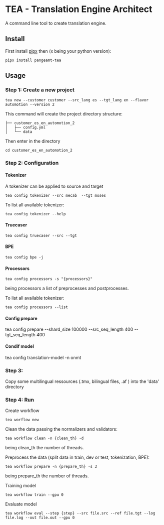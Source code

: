 # TEA - Translation Engine Architect

A command line tool to create translation engine.


## Install
First install [pipx](https://github.com/pipxproject/pipx) then (x being your python version):

```
pipx install pangeamt-tea
```

## Usage 

### Step 1: Create a new project

```
tea new --customer customer --src_lang es --tgt_lang en --flavor automotion --version 2
```

This command will create the project directory structure:


```
├── customer_es_en_automotion_2
│   ├── config.yml
│   └── data
```

Then enter in the directory

```
cd customer_es_en_automotion_2
```

### Step 2: Configuration

#### Tokenizer

A tokenizer can be applied to source and target

```
tea config tokenizer --src mecab  --tgt moses
```

To list all available tokenizer:

```
tea config tokenizer --help
```

#### Truecaser

```
tea config truecaser --src --tgt
```

#### BPE
```
tea config bpe -j
```

#### Processors
```
tea config processors -s "{processors}"
```
being processors a list of preprocesses and postprocesses.


To list all available tokenizer:

```
tea config processors --list
```
#### Config prepare
tea config prepare --shard_size 100000 --src_seq_length 400 --tgt_seq_length 400

#### Condif model
tea config translation-model -n onmt 


### Step 3:
Copy some multilingual ressources (.tmx, bilingual files, .af ) into the 'data' directory

### Step 4: Run
Create workflow
```
tea worflow new
```
Clean the data passing the normalizers and validators:
```
tea workflow clean -n {clean_th} -d
```
being clean_th the number of threads.

Preprocess the data (split data in train, dev or test, tokenization, BPE):
```
tea workflow prepare -n {prepare_th} -s 3
```
being prepare_th the number of threads.

Training model
```
tea workflow train --gpu 0
```
Evaluate model
```
tea workflow eval --step {step} --src file.src --ref file.tgt --log file.log --out file.out --gpu 0
```
